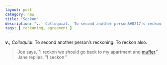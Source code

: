 ```yaml
---
layout: post
category: new
title: "Seckon"
description: "v.  Colloquial.  To second another person&#8217;s reckoning.  To reckon also. ex. Joe says, &#8220;I reckon we should go back to my apartment and muffer.&#8221;  Jane replies, &#8220;I seckon.&#8221;"
tags: [ reckoning, agreement ]
---
```


***v.,** Colloquial*. To second another person&#8217;s reckoning. To reckon also.

> Joe says, &quot;I reckon we should go back to my apartment and [muffer](/muffer).&quot;  Jane replies, &quot;I seckon.&quot;</p>

